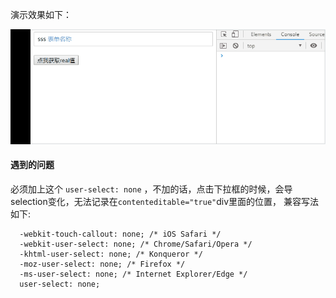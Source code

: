 演示效果如下：

 ![演示图片](https://raw.githubusercontent.com/YalongYan/edit-by-contenteditable/master/src/assets/demo.gif)

#### 遇到的问题
必须加上这个 `user-select: none` ，不加的话，点击下拉框的时候，会导selection变化，无法记录在`contenteditable="true"`div里面的位置， 兼容写法如下:
```
  -webkit-touch-callout: none; /* iOS Safari */
  -webkit-user-select: none; /* Chrome/Safari/Opera */
  -khtml-user-select: none; /* Konqueror */
  -moz-user-select: none; /* Firefox */
  -ms-user-select: none; /* Internet Explorer/Edge */
  user-select: none;
```